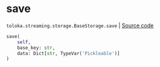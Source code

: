 # save
`toloka.streaming.storage.BaseStorage.save` | [Source code](https://github.com/Toloka/toloka-kit/blob/v1.1.0.post1/src/streaming/storage.py#L31)

```python
save(
    self,
    base_key: str,
    data: Dict[str, TypeVar('Pickleable')]
)
```

